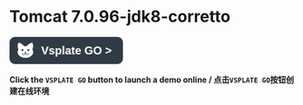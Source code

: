 # Tomcat 7.0.96-jdk8-corretto

<a href="https://www.vsplate.com/?docker-compose=https://github.com/vsplate/dcenvs/tomcat/7.0.96-jdk8-corretto"><img alt="VSPLATE GO" src="https://raw.githubusercontent.com/vsplate/images/master/vsgo_btn.png" width="200px"></a>

**Click the `VSPLATE GO` button to launch a demo online / 点击`VSPLATE GO`按钮创建在线环境**